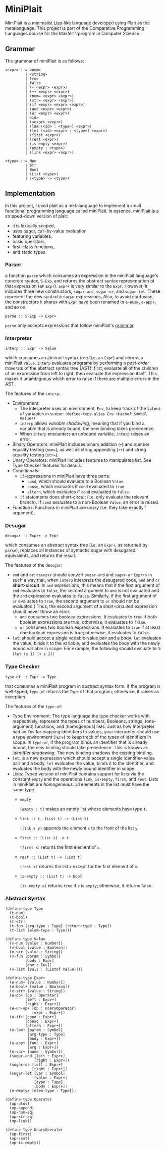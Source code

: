 # MiniPlait

MiniPlait is a minimalist Lisp-like language developed using Plait as the metalanguage. This project is part of the Comparative Programming Languages course for the Master's program in Computer Science.

## Grammar

The grammar of miniPlait is as follows:

```
<expr> ::= <num>
         | <string>
         | true
         | false
         | (+ <expr> <expr>)
         | (++ <expr> <expr>)
         | (num= <expr> <expr>)
         | (str= <expr> <expr>)
         | (if <expr> <expr> <expr>)
         | (and <expr> <expr>)
         | (or <expr> <expr>)
         | <id>
         | (<expr> <expr>)
         | (lam (<id> : <type>) <expr>)
         | (let (<id> <expr> : <type>) <expr>)
         | (first <expr>)
         | (rest <expr>)
         | (is-empty <expr>)
         | (empty : <type>)
         | (link <expr> <expr>)

<type> ::= Num
         | Str
         | Bool
         | (List <type>)
         | (<type> -> <type>)
```

## Implementation
In this project, I used plait as a metalanguage to implement a small functional programming language called miniPlait.
In essence, miniPlait is a stripped-down version of plait: 
* it is lexically scoped,
* uses eager, call-by-value evaluation
* featuring variables, 
* basic operators, 
* first-class functions, 
* and static types.
### Parser
a function `parse` which consumes an expression in the miniPlait
language's concrete syntax, `S-Exp`, and returns the abstract syntax
representation of that expression (an `Expr`). `Expr+` is very similar to the `Expr`. However,
it includes three new constructors, `sugar-and`, `sugar-or`, and `sugar-let`. These represent
the new syntactic sugar expressions. Also, to avoid confusion, the constructors it shares
with `Expr` have been renamed to `e-num+`, `e-app+`, and so on.

```
parse :: S-Exp -> Expr+
```

`parse` only accepts expressions that follow miniPlait's [grammar](#grammar).

### Interpreter
`interp :: Expr -> Value`

which consumes an abstract syntax tree (i.e. an `Expr`) and returns a miniPlait `Value`. `interp` evaluates programs by performing a  _post-order traversal_ of the abstract syntax tree (AST): first, evaluate all of the children of an expression from left to right, then evaluate the expression itself. This makes it unambiguous which error to raise if there are multiple errors in the AST.

The features of the `interp`:
- Environment:
    - The interpreter uses an environment, `Env`, to keep track of the `Value`s of variables in scope: `(define-type-alias Env (Hashof Symbol Value))`
    -  `interp` allows _variable shadowing_, meaning that if you bind a variable that is already bound, the new binding takes precedence.
    -  When `interp` encounters an unbound variable, `interp` raises an error.
- Binary Operators: miniPlait includes binary addition (`+`) and number equality testing (`num=`), as
well as string appending (`++`) and string equality testing (`str=`).
- Unary Operators: miniPlait includes features to manipulates list. See Type Checker features for details.
- Conditionals:
    - `if`-expressions in miniPlait have three parts:
      - `cond`, which should evaluate to a Boolean `Value`
      - `consq`, which evaluates if `cond` evaluated to `true`
      - `altern`, which evaluates if `cond` evaluated to `false`
  - `if` statements does short-circuit (i.e. only evaluate the relevant branch). If `cond` evaluates to a non-Boolean `Value`, an error is raised. 
- Functions: Functions in miniPlait are unary (i.e. they take exactly 1 argument).
### Desugar
```
desugar :: Expr+ -> Expr
```

which consumes an abstract syntax tree (i.e. an `Expr+`, as returned
by `parse`), replaces all instances of syntactic sugar with
desugared equivalents, and returns the result.

The features of the `desugar`:
- `and` and `or`: `desugar` should convert `sugar-and` and `sugar-or` `Expr+`s in such a way that, when `interp` interprets the desugared code, `and` and `or` **short-circuit**. In `and` expressions, this means that if the first argument of `and` evaluates to `false`, the second argument to `and` is not evaluated and the `and` expression evaluates to `false`. Similarly, if the first argument of `or` evaluates to `true`, the second argument to `or` should not be evaluated.) Thus, the second argument of a short-circuited expression should never throw an error.
  - `and` consumes two boolean expressions. It evaluates to `true` if both boolean
  expressions are true; otherwise, it evaluates to `false`.
  - `or` consumes two boolean expressions. It evaluates to `true` if at least one
  boolean expression is true; otherwise, it evaluates to `false`.
- `let`: should accept a single variable-value pair and a body. `let` evaluates the value, binds it to the variable, and evaluates the body with the newly bound variable in scope. For example, the following should evaluate to `3`: ``` (let (x 1) (+ x 2)) ```

### Type Checker

```
type-of :: Expr -> Type
```

that consumes a miniPlait program in abstract syntax form. If the program is well-typed, `type-of` returns the `Type` of that program; otherwise, it raises an exception.

The features of the `type-of`: 
- Type Environment: The type language the type checker works with respectively, represent the types of numbers, Booleans, strings, (one-argument) functions, and (homogenous) lists. Just as how Interpreter had an `Env` for mapping identifiers to values, your interpreter should use a type environment (`TEnv`) to keep track of the _types_ of identifiers in scope. In `type-of`, if the program binds an identifier that is already bound, the new binding should take precedence. This is known as _identifier shadowing_. The new binding shadows the existing binding.
- `let`: is a new expression which should accept a single identifier-value pair and a body. `let` evaluates the value, binds it to the identifier, and evaluates the body with the newly bound identifier in scope.
- Lists: Typed version of miniPlait contains support for lists via the constant `empty` and the operations `link`, `is-empty`, `first`, and `rest`. Lists in miniPlait are _homogeneous_: all elements in the list must have the same type.
  - `empty`

    `(empty : t)` makes an empty list whose elements have type `t`.

  - `link :: t, (List t) -> (List t)`

    `(link x y)` appends the element `x` to the front of the list `y`.

  - `first :: (List t) -> t`

    `(first x)` returns the first element of `x`.

  - `rest :: (List t) -> (List t)`

    `(rest x)` returns the list `x` except for the first element of `x`.

  - `is-empty :: (List t) -> Bool`

    `(is-empty x)` returns `true` if `x` is `empty`; otherwise, it returns false.

### Abstract Syntax

```racket
(define-type Type
  (t-num)
  (t-bool)
  (t-str)
  (t-fun [arg-type : Type] [return-type : Type])
  (t-list [elem-type : Type]))

(define-type Value
  (v-num [value : Number])
  (v-bool [value : Boolean])
  (v-str [value : String])
  (v-fun [param : Symbol]
         [body : Expr]
         [env : Env])
  (v-list [vals : (Listof Value)]))

(define-type Expr+
  (e-num+ [value : Number])
  (e-bool+ [value : Boolean])
  (e-str+ [value : String])
  (e-op+ [op : Operator]
         [left : Expr+]
         [right : Expr+])
  (e-un-op+ [op : UnaryOperator]
            [expr : Expr+])
  (e-if+ [cond : Expr+]
         [consq : Expr+]
         [altern : Expr+])
  (e-lam+ [param : Symbol]
          [arg-type : Type]
          [body : Expr+])
  (e-app+ [func : Expr+]
          [arg : Expr+])
  (e-var+ [name : Symbol])
  (sugar-and [left : Expr+]
             [right : Expr+])
  (sugar-or [left : Expr+]
            [right : Expr+])
  (sugar-let [var : Symbol]
             [value : Expr+]
             [type : Type]
             [body : Expr+])
  (e-empty+ [elem-type : Type]))

(define-type Operator
  (op-plus)
  (op-append)
  (op-num-eq)
  (op-str-eq)
  (op-link))

(define-type UnaryOperator
  (op-first)
  (op-rest)
  (op-is-empty))
```

